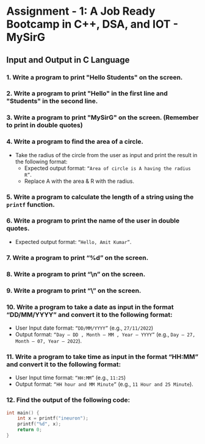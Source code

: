 # Assignment - 1: A Job Ready Bootcamp in C++, DSA, and IOT - MySirG

## Input and Output in C Language

### 1. Write a program to print "Hello Students" on the screen.

### 2. Write a program to print "Hello" in the first line and "Students" in the second line.

### 3. Write a program to print "MySirG" on the screen. (Remember to print in double quotes)

### 4. Write a program to find the area of a circle.
- Take the radius of the circle from the user as input and print the result in the following format:
  - Expected output format: `“Area of circle is A having the radius R”`. 
  - Replace A with the area & R with the radius.

### 5. Write a program to calculate the length of a string using the `printf` function.

### 6. Write a program to print the name of the user in double quotes.
- Expected output format: `“Hello, Amit Kumar”`.

### 7. Write a program to print “%d” on the screen.

### 8. Write a program to print “\n” on the screen.

### 9. Write a program to print “\\” on the screen.

### 10. Write a program to take a date as input in the format “DD/MM/YYYY” and convert it to the following format:
- User Input date format: `“DD/MM/YYYY”` (e.g., `27/11/2022`)
- Output format: `“Day – DD , Month – MM , Year – YYYY”` (e.g., `Day – 27, Month – 07, Year – 2022`).

### 11. Write a program to take time as input in the format “HH:MM” and convert it to the following format:
- User Input time format: `“HH:MM”` (e.g., `11:25`)
- Output format: `“HH hour and MM Minute”` (e.g., `11 Hour and 25 Minute`).

### 12. Find the output of the following code:
```c
int main() {
    int x = printf("ineuron");
    printf("%d", x);
    return 0;
}
